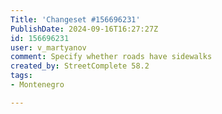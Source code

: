 ```yaml
---
Title: 'Changeset #156696231'
PublishDate: 2024-09-16T16:27:27Z
id: 156696231
user: v_martyanov
comment: Specify whether roads have sidewalks
created_by: StreetComplete 58.2
tags:
- Montenegro

---
```

